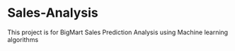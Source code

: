 # Sales-Analysis
This project is for BigMart Sales Prediction Analysis using Machine learning algorithms

